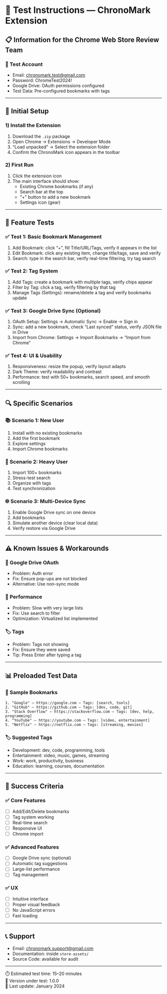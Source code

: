 # 🧪 Test Instructions — ChronoMark Extension

## 📋 Information for the Chrome Web Store Review Team

### 🔐 Test Account
- Email: chronomark.test@gmail.com
- Password: ChromeTest2024!
- Google Drive: OAuth permissions configured
- Test Data: Pre-configured bookmarks with tags

---

## 🚀 Initial Setup

### 1) Install the Extension
1. Download the `.zip` package
2. Open Chrome → Extensions → Developer Mode
3. “Load unpacked” → Select the extension folder
4. Confirm the ChronoMark icon appears in the toolbar

### 2) First Run
1. Click the extension icon
2. The main interface should show:
   - Existing Chrome bookmarks (if any)
   - Search bar at the top
   - “+” button to add a new bookmark
   - Settings icon (gear)

---

## 🧪 Feature Tests

### ✅ Test 1: Basic Bookmark Management
1. Add Bookmark: click “+”, fill Title/URL/Tags, verify it appears in the list
2. Edit Bookmark: click any existing item, change title/tags, save and verify
3. Search: type in the search bar, verify real-time filtering, try tag search

### ✅ Test 2: Tag System
1. Add Tags: create a bookmark with multiple tags, verify chips appear
2. Filter by Tag: click a tag, verify filtering by that tag
3. Manage Tags (Settings): rename/delete a tag and verify bookmarks update

### ✅ Test 3: Google Drive Sync (Optional)
1. OAuth Setup: Settings → Automatic Sync → Enable → Sign in
2. Sync: add a new bookmark, check “Last synced” status, verify JSON file in Drive
3. Import from Chrome: Settings → Import Bookmarks → “Import from Chrome”

### ✅ Test 4: UI & Usability
1. Responsiveness: resize the popup, verify layout adapts
2. Dark Theme: verify readability and contrast
3. Performance: test with 50+ bookmarks, search speed, and smooth scrolling

---

## 🔍 Specific Scenarios

### 📚 Scenario 1: New User
1. Install with no existing bookmarks
2. Add the first bookmark
3. Explore settings
4. Import Chrome bookmarks

### 🔄 Scenario 2: Heavy User
1. Import 100+ bookmarks
2. Stress-test search
3. Organize with tags
4. Test synchronization

### 🌐 Scenario 3: Multi-Device Sync
1. Enable Google Drive sync on one device
2. Add bookmarks
3. Simulate another device (clear local data)
4. Verify restore via Google Drive

---

## ⚠️ Known Issues & Workarounds

### 🔐 Google Drive OAuth
- Problem: Auth error  
- Fix: Ensure pop-ups are not blocked  
- Alternative: Use non-sync mode

### 📱 Performance
- Problem: Slow with very large lists  
- Fix: Use search to filter  
- Optimization: Virtualized list implemented

### 🏷️ Tags
- Problem: Tags not showing  
- Fix: Ensure they were saved  
- Tip: Press Enter after typing a tag

---

## 📊 Preloaded Test Data

### 🔖 Sample Bookmarks
```
1. "Google" — https://google.com — Tags: [search, tools]
2. "GitHub" — https://github.com — Tags: [dev, code, git]
3. "Stack Overflow" — https://stackoverflow.com — Tags: [dev, help, programming]
4. "YouTube" — https://youtube.com — Tags: [video, entertainment]
5. "Netflix" — https://netflix.com — Tags: [streaming, movies]
```

### 🏷️ Suggested Tags
- Development: dev, code, programming, tools  
- Entertainment: video, music, games, streaming  
- Work: work, productivity, business  
- Education: learning, courses, documentation

---

## 🎯 Success Criteria

### ✅ Core Features
- [ ] Add/Edit/Delete bookmarks  
- [ ] Tag system working  
- [ ] Real-time search  
- [ ] Responsive UI  
- [ ] Chrome import

### ✅ Advanced Features
- [ ] Google Drive sync (optional)  
- [ ] Automatic tag suggestions  
- [ ] Large-list performance  
- [ ] Tag management

### ✅ UX
- [ ] Intuitive interface  
- [ ] Proper visual feedback  
- [ ] No JavaScript errors  
- [ ] Fast loading

---

## 📞 Support
- Email: chronomark.support@gmail.com  
- Documentation: inside `store-assets/`  
- Source Code: available for audit

---

⏱️ Estimated test time: 15–20 minutes  
🔧 Version under test: 1.0.0  
📅 Last update: January 2024